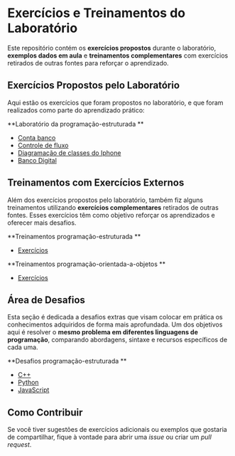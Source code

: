 # Exercícios e Treinamentos do Laboratório

Este repositório contém os **exercícios propostos** durante o laboratório, **exemplos dados em aula** e **treinamentos complementares** com exercícios retirados de outras fontes para reforçar o aprendizado.

## Exercícios Propostos pelo Laboratório

Aqui estão os exercícios que foram propostos no laboratório, e que foram realizados como parte do aprendizado prático:

**Laboratório da programação-estruturada **  
- [Conta banco](programação-estruturada/Classes/ContaTerminal.java)
- [Controle de fluxo](programação-estruturada/EstruturasCondicionais/ControleDeFluxo.java)
- [Diagramação de classes do Iphone](DiagramaçãoComponentesIphone/uml.png)
- [Banco Digital](ProgramacaOrientadaObjetos/BancoDigital)

## Treinamentos com Exercícios Externos

Além dos exercícios propostos pelo laboratório, também fiz alguns treinamentos utilizando **exercícios complementares** retirados de outras fontes. Esses exercícios têm como objetivo reforçar os aprendizados e oferecer mais desafios.

**Treinamentos programação-estruturada **  
  - [Exercícios](programação-estruturada)

**Treinamentos programação-orientada-a-objetos **  
-   [Exercícios]()

## Área de Desafios

Esta seção é dedicada a desafios extras que visam colocar em prática os conhecimentos adquiridos de forma mais aprofundada. Um dos objetivos aqui é resolver o **mesmo problema em diferentes linguagens de programação**, comparando abordagens, sintaxe e recursos específicos de cada uma.

**Desafios programação-estruturada **  
  - [C++]()
  - [Python]()
  - [JavaScript]()  

## Como Contribuir

Se você tiver sugestões de exercícios adicionais ou exemplos que gostaria de compartilhar, fique à vontade para abrir uma *issue* ou criar um *pull request*.
